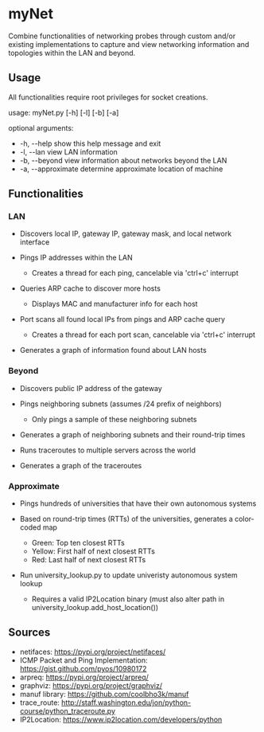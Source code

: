 # myNet
Combine functionalities of networking probes through custom and/or existing implementations to capture and view networking information and topologies within the LAN and beyond.

## Usage
All functionalities require root privileges for socket creations.

usage: myNet.py [-h] [-l] [-b] [-a]

optional arguments:
- -h, --help         show this help message and exit
- -l, --lan          view LAN information
- -b, --beyond       view information about networks beyond the LAN
- -a, --approximate  determine approximate location of machine

## Functionalities
### LAN
- Discovers local IP, gateway IP, gateway mask, and local network interface

- Pings IP addresses within the LAN
  - Creates a thread for each ping, cancelable via 'ctrl+c' interrupt

- Queries ARP cache to discover more hosts
  - Displays MAC and manufacturer info for each host

- Port scans all found local IPs from pings and ARP cache query
  - Creates a thread for each port scan, cancelable via 'ctrl+c' interrupt

- Generates a graph of information found about LAN hosts

### Beyond
- Discovers public IP address of the gateway

- Pings neighboring subnets (assumes /24 prefix of neighbors)
  - Only pings a sample of these neighboring subnets

- Generates a graph of neighboring subnets and their round-trip times

- Runs traceroutes to multiple servers across the world

- Generates a graph of the traceroutes

### Approximate
- Pings hundreds of universities that have their own autonomous systems

- Based on round-trip times (RTTs) of the universities, generates a color-coded map
  - Green:  Top ten closest RTTs
  - Yellow: First half of next closest RTTs
  - Red:    Last half of next closest RTTs

- Run university_lookup.py to update univeristy autonomous system lookup
    - Requires a valid IP2Location binary (must also alter path in university_lookup.add_host_location())

## Sources
- netifaces: https://pypi.org/project/netifaces/
- ICMP Packet and Ping Implementation: https://gist.github.com/pyos/10980172
- arpreq: https://pypi.org/project/arpreq/
- graphviz: https://pypi.org/project/graphviz/
- manuf library: https://github.com/coolbho3k/manuf
- trace_route: http://staff.washington.edu/jon/python-course/python_traceroute.py
- IP2Location: https://www.ip2location.com/developers/python